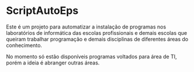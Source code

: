 # ScriptAutoEps
Este é um projeto para automatizar a instalação de programas nos laboratórios de informática das escolas profissionais e demais escolas que queiram trabalhar programação e demais disciplinas de diferentes áreas do conhecimento.

No momento só estão disponíveis programas voltados para área de TI, porém a ideia é abranger outras áreas.

